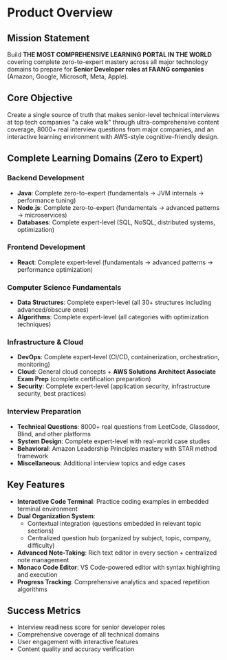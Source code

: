 # Product Overview

## Mission Statement
Build **THE MOST COMPREHENSIVE LEARNING PORTAL IN THE WORLD** covering complete zero-to-expert mastery across all major technology domains to prepare for **Senior Developer roles at FAANG companies** (Amazon, Google, Microsoft, Meta, Apple).

## Core Objective
Create a single source of truth that makes senior-level technical interviews at top tech companies "a cake walk" through ultra-comprehensive content coverage, 8000+ real interview questions from major companies, and an interactive learning environment with AWS-style cognitive-friendly design.

## Complete Learning Domains (Zero to Expert)

### **Backend Development**
- **Java**: Complete zero-to-expert (fundamentals → JVM internals → performance tuning)
- **Node.js**: Complete zero-to-expert (fundamentals → advanced patterns → microservices)
- **Databases**: Complete expert-level (SQL, NoSQL, distributed systems, optimization)

### **Frontend Development** 
- **React**: Complete expert-level (fundamentals → advanced patterns → performance optimization)

### **Computer Science Fundamentals**
- **Data Structures**: Complete expert-level (all 30+ structures including advanced/obscure ones)
- **Algorithms**: Complete expert-level (all categories with optimization techniques)

### **Infrastructure & Cloud**
- **DevOps**: Complete expert-level (CI/CD, containerization, orchestration, monitoring)
- **Cloud**: General cloud concepts + **AWS Solutions Architect Associate Exam Prep** (complete certification preparation)
- **Security**: Complete expert-level (application security, infrastructure security, best practices)

### **Interview Preparation**
- **Technical Questions**: 8000+ real questions from LeetCode, Glassdoor, Blind, and other platforms
- **System Design**: Complete expert-level with real-world case studies
- **Behavioral**: Amazon Leadership Principles mastery with STAR method framework
- **Miscellaneous**: Additional interview topics and edge cases

## Key Features
- **Interactive Code Terminal**: Practice coding examples in embedded terminal environment
- **Dual Organization System**: 
  - Contextual integration (questions embedded in relevant topic sections)
  - Centralized question hub (organized by subject, topic, company, difficulty)
- **Advanced Note-Taking**: Rich text editor in every section + centralized note management
- **Monaco Code Editor**: VS Code-powered editor with syntax highlighting and execution
- **Progress Tracking**: Comprehensive analytics and spaced repetition algorithms

## Success Metrics
- Interview readiness score for senior developer roles
- Comprehensive coverage of all technical domains
- User engagement with interactive features
- Content quality and accuracy verification